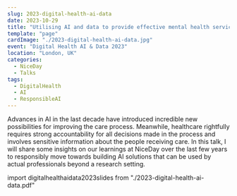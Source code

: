 ```yaml
---
slug: 2023-digital-health-ai-data
date: 2023-10-29
title: "Utilising AI and data to provide effective mental health services"
template: "page"
cardImage: "./2023-digital-health-ai-data.jpg"
event: "Digital Health AI & Data 2023"
location: "London, UK"
categories:
  - NiceDay
  - Talks
tags:
  - DigitalHealth
  - AI
  - ResponsibleAI
---
```


Advances in AI in the last decade have introduced incredible new possibilities for improving the care process. Meanwhile, healthcare rightfully requires strong accountability for all decisions made in the process and involves sensitive information about the people receiving care. In this talk, I will share some insights on our learnings at NiceDay over the last few years to responsibly move towards building AI solutions that can be used by actual professionals beyond a research setting.

import digitalhealthaidata2023slides from "./2023-digital-health-ai-data.pdf"

<SlidesViewer path={digitalhealthaidata2023slides}/>